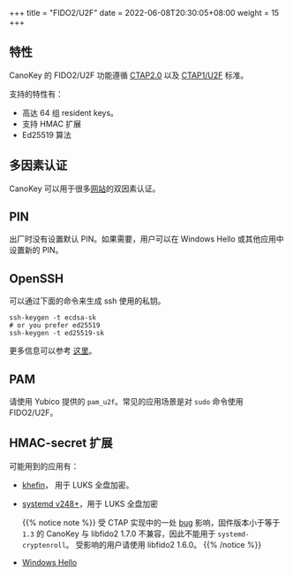 +++
title = "FIDO2/U2F"
date =  2022-06-08T20:30:05+08:00
weight = 15
+++

## 特性

CanoKey 的 FIDO2/U2F 功能遵循 [CTAP2.0](https://fidoalliance.org/specs/fido-v2.0-ps-20190130/fido-client-to-authenticator-protocol-v2.0-ps-20190130.html) 以及 [CTAP1/U2F](https://fidoalliance.org/specs/fido-u2f-v1.0-ps-20141009/fido-u2f-hid-protocol-ps-20141009.html) 标准。

支持的特性有：

- 高达 64 组 resident keys。
- 支持 HMAC 扩展
- Ed25519 算法

## 多因素认证

CanoKey 可以用于很多[网站](https://www.dongleauth.info/)的双因素认证。

## PIN

出厂时没有设置默认 PIN。如果需要，用户可以在 Windows Hello 或其他应用中设置新的 PIN。

## OpenSSH

可以通过下面的命令来生成 ssh 使用的私钥。

```
ssh-keygen -t ecdsa-sk
# or you prefer ed25519
ssh-keygen -t ed25519-sk
```

更多信息可以参考 [这里](https://undeadly.org/cgi?action=article;sid=20191115064850)。

## PAM

请使用 Yubico 提供的 `pam_u2f`。常见的应用场景是对 `sudo` 命令使用 FIDO2/U2F。

## HMAC-secret 扩展

可能用到的应用有：

- [khefin](https://github.com/mjec/khefin)， 用于 LUKS 全盘加密。
- [systemd v248+](http://0pointer.net/blog/unlocking-luks2-volumes-with-tpm2-fido2-pkcs11-security-hardware-on-systemd-248.html)，用于 LUKS 全盘加密

  {{% notice note %}}
  受 CTAP 实现中的一处 [bug](https://github.com/Yubico/libfido2/issues/322#issuecomment-817174671) 影响，固件版本小于等于 `1.3` 的 CanoKey 与 libfido2 1.7.0 不兼容，因此不能用于 `systemd-cryptenroll`。
  受影响的用户请使用 libfido2 1.6.0。
  {{% /notice %}}

- [Windows Hello](https://docs.microsoft.com/en-us/windows/security/identity-protection/hello-for-business/microsoft-compatible-security-key)

